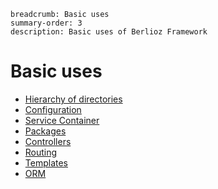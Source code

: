 ```index
breadcrumb: Basic uses
summary-order: 3
description: Basic uses of Berlioz Framework
```

# Basic uses

- [Hierarchy of directories](./directories.md)
- [Configuration](./basic/config.md)
- [Service Container](./basic/service-container.md)
- [Packages](./basic/packages.md)
- [Controllers](./basic/controllers.md)
- [Routing](./basic/routing.md)
- [Templates](./basic/templates.md)
- [ORM](./basic/orm.md)